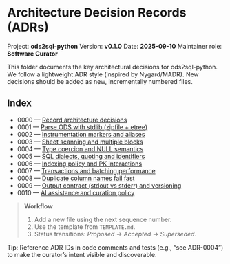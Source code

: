 # Architecture Decision Records (ADRs)

Project: **ods2sql-python**
Version: **v0.1.0**
Date: **2025-09-10**
Maintainer role: **Software Curator**

This folder documents the key architectural decisions for ods2sql-python. We follow a lightweight ADR style (inspired by Nygard/MADR). New decisions should be added as new, incrementally numbered files.

## Index

- 0000 — [Record architecture decisions](./0000-record-architecture-decisions.md)
- 0001 — [Parse ODS with stdlib (zipfile + etree)](./0001-parse-ods-with-stdlib-zipfile-etree.md)
- 0002 — [Instrumentation markers and aliases](./0002-instrumentation-markers-and-aliases.md)
- 0003 — [Sheet scanning and multiple blocks](./0003-sheet-scanning-and-multiple-blocks.md)
- 0004 — [Type coercion and NULL semantics](./0004-type-coercion-and-null-semantics.md)
- 0005 — [SQL dialects, quoting and identifiers](./0005-sql-dialects-quoting-and-identifiers.md)
- 0006 — [Indexing policy and PK interactions](./0006-indexing-policy-and-pk-interactions.md)
- 0007 — [Transactions and batching performance](./0007-transactions-and-batching-performance.md)
- 0008 — [Duplicate column names fail fast](./0008-duplicate-column-names-fail-fast.md)
- 0009 — [Output contract (stdout vs stderr) and versioning](./0009-output-contract-stdout-vs-stderr-and-versioning.md)
- 0010 — [AI assistance and curation policy](./0010-ai-assistance-and-curation-policy.md)

> **Workflow**
>
> 1. Add a new file using the next sequence number.
> 2. Use the template from `TEMPLATE.md`.
> 3. Status transitions: *Proposed → Accepted → Superseded*.

Tip: Reference ADR IDs in code comments and tests (e.g., “see ADR-0004”) to make the curator’s intent visible and discoverable.
